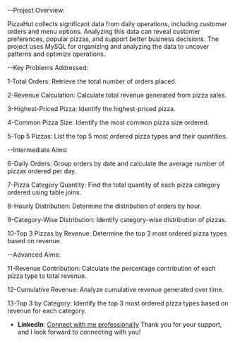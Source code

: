 --Project Overview:

PizzaHut collects significant data from daily operations, including customer orders and menu options. Analyzing this data can reveal customer preferences, popular pizzas, and support better business decisions. The project uses MySQL for organizing and analyzing the data to uncover patterns and optimize operations.

--Key Problems Addressed:

1-Total Orders: Retrieve the total number of orders placed.

2-Revenue Calculation: Calculate total revenue generated from pizza sales.

3-Highest-Priced Pizza: Identify the highest-priced pizza.

4-Common Pizza Size: Identify the most common pizza size ordered.

5-Top 5 Pizzas: List the top 5 most ordered pizza types and their quantities.

--Intermediate Aims:

6-Daily Orders: Group orders by date and calculate the average number of pizzas ordered per day.

7-Pizza Category Quantity: Find the total quantity of each pizza category ordered using table joins.

8-Hourly Distribution: Determine the distribution of orders by hour.

9-Category-Wise Distribution: Identify category-wise distribution of pizzas.

10-Top 3 Pizzas by Revenue: Determine the top 3 most ordered pizza types based on revenue.

--Advanced Aims:

11-Revenue Contribution: Calculate the percentage contribution of each pizza type to total revenue.

12-Cumulative Revenue: Analyze cumulative revenue generated over time.

13-Top 3 by Category: Identify the top 3 most ordered pizza types based on revenue for each category.

- **LinkedIn**: [Connect with me professionally](https://www.linkedin.com/in/rahul-yadav-b16857205/)
Thank you for your support, and I look forward to connecting with you!
